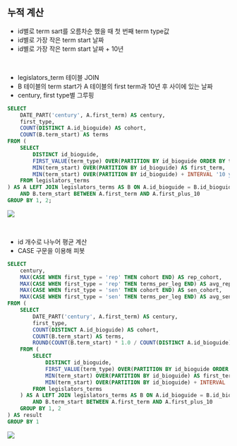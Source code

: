 ## 누적 계산
- id별로 term sart를 오름차순 했을 때 첫 번째 term type값
- id별로 가장 작은 term start 날짜
- id별로 가장 작은 term start 날짜 + 10년

<br>

- legislators_term 테이블 JOIN
- B 테이블의 term start가 A 테이블의 first term과 10년 후 사이에 있는 날짜
- century, first type별 그루핑
```sql
SELECT
	DATE_PART('century', A.first_term) AS century,
	first_type,
	COUNT(DISTINCT A.id_bioguide) AS cohort,
	COUNT(B.term_start) AS terms
FROM (
	SELECT
		DISTINCT id_bioguide,
		FIRST_VALUE(term_type) OVER(PARTITION BY id_bioguide ORDER BY term_start ASC) AS first_type,
		MIN(term_start) OVER(PARTITION BY id_bioguide) AS first_term,
		MIN(term_start) OVER(PARTITION BY id_bioguide) + INTERVAL '10 years' AS first_plus_10
	FROM legislators_terms
) AS A LEFT JOIN legislators_terms AS B ON A.id_bioguide = B.id_bioguide
	AND B.term_start BETWEEN A.first_term AND A.first_plus_10
GROUP BY 1, 2;
```
![](https://velog.velcdn.com/images/ddoddo/post/ca14bb44-c17e-47a0-a08b-6fd9a1274209/image.png)

<br>

- id 개수로 나누어 평균 계산
- CASE 구문을 이용해 피봇
```sql
SELECT
	century,
	MAX(CASE WHEN first_type = 'rep' THEN cohort END) AS rep_cohort,
	MAX(CASE WHEN first_type = 'rep' THEN terms_per_leg END) AS avg_rep_terms,
	MAX(CASE WHEN first_type = 'sen' THEN cohort END) AS sen_cohort,
	MAX(CASE WHEN first_type = 'sen' THEN terms_per_leg END) AS avg_sen_terms 
FROM (
	SELECT
		DATE_PART('century', A.first_term) AS century,
		first_type,
		COUNT(DISTINCT A.id_bioguide) AS cohort,
		COUNT(B.term_start) AS terms,
		ROUND(COUNT(B.term_start) * 1.0 / COUNT(DISTINCT A.id_bioguide), 3) AS terms_per_leg
	FROM (
		SELECT
			DISTINCT id_bioguide,
			FIRST_VALUE(term_type) OVER(PARTITION BY id_bioguide ORDER BY term_start ASC) AS first_type,
			MIN(term_start) OVER(PARTITION BY id_bioguide) AS first_term,
			MIN(term_start) OVER(PARTITION BY id_bioguide) + INTERVAL '10 years' AS first_plus_10
		FROM legislators_terms
	) AS A LEFT JOIN legislators_terms AS B ON A.id_bioguide = B.id_bioguide
		AND B.term_start BETWEEN A.first_term AND A.first_plus_10
	GROUP BY 1, 2
) AS result
GROUP BY 1
```
![](https://velog.velcdn.com/images/ddoddo/post/a1a2fb0c-7a91-4d8d-b274-1b38319f88bd/image.png)
